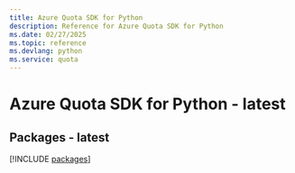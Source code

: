 ```yaml
---
title: Azure Quota SDK for Python
description: Reference for Azure Quota SDK for Python
ms.date: 02/27/2025
ms.topic: reference
ms.devlang: python
ms.service: quota
---
```

# Azure Quota SDK for Python - latest
## Packages - latest
[!INCLUDE [packages](quota-index.md)]